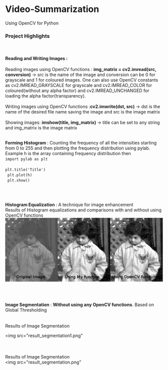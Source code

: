 # Video-Summarization
Using OpenCV for Python

<h3>Project Highlights </h3>
<br>
<h4>Reading and Writing Images :</h4>
Reading images using OpenCV functions : <strong>img_matrix = cv2.imread(src, conversion)</strong> -> src is the name of the image and conversion can be 0 for grayscale and 1 for coloured images. One can also use OpenCV constants as cv2.IMREAD_GRAYSCALE for grayscale and cv2.IMREAD_COLOR for coloured(without any alpha factor) and cv2.IMREAD_UNCHANGED for loading the alpha factor(transparency). 
<br>
<br>
Writing images using OpenCV functions :<strong>cv2.imwrite(dst, src)</strong> -> dst is the name of the desired file name saving the image and src is the image matrix 
<br>
<br>
Showing images: <strong> imshow(title, img_matrix) </strong> -> title can be set to  any string and img_matrix is the image matrix
<br>
<br>

<strong>Forming Histogram </strong> : Counting the frequency of all the intensities starting from 0 to 255 and then plotting the frequency distribution using pylab. Example h is the array containing frequency distribution then <br>
<code>import pylab as plt </code> <br />
<code> plt.title('Title') </code> <br />
<code> plt.plot(h) </code> <br />
<code> plt.show() </code> <br />

<br>
<br>

<strong>Histogram Equalization </strong>: A technique for image enhancement <br>
Results of Histogram equalizations and comparisons with and without using OpenCV functions<br>
<img src="result_histo.png">


<br>
<br>

<strong> Image Segmentation </strong> : <strong> Without using any OpenCV functions</strong>. Based on Global Thresholding<br>
<br>
<br>
Results of Image Segmentation <br>

<img src="result_segmentation1.png"
<br>
<br>
<br>
<br>
Results of Image Segmentation <br>
<img src="result_segmentation.png"
<br>
<br>









